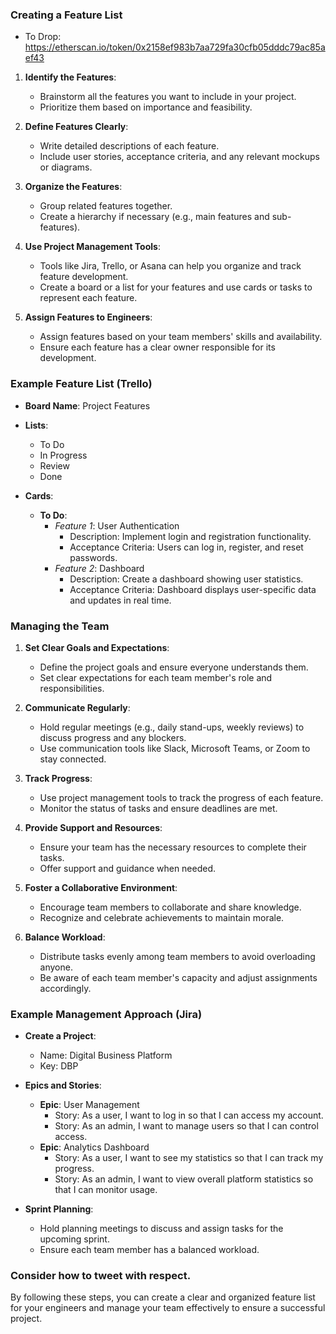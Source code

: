### Creating a Feature List
- To Drop: https://etherscan.io/token/0x2158ef983b7aa729fa30cfb05dddc79ac85aef43

1. **Identify the Features**:
   - Brainstorm all the features you want to include in your project.
   - Prioritize them based on importance and feasibility.

2. **Define Features Clearly**:
   - Write detailed descriptions of each feature.
   - Include user stories, acceptance criteria, and any relevant mockups or diagrams.

3. **Organize the Features**:
   - Group related features together.
   - Create a hierarchy if necessary (e.g., main features and sub-features).

4. **Use Project Management Tools**:
   - Tools like Jira, Trello, or Asana can help you organize and track feature development.
   - Create a board or a list for your features and use cards or tasks to represent each feature.

5. **Assign Features to Engineers**:
   - Assign features based on your team members' skills and availability.
   - Ensure each feature has a clear owner responsible for its development.

### Example Feature List (Trello)

- **Board Name**: Project Features
- **Lists**: 
  - To Do
  - In Progress
  - Review
  - Done

- **Cards**:
  - **To Do**:
    - *Feature 1*: User Authentication
      - Description: Implement login and registration functionality.
      - Acceptance Criteria: Users can log in, register, and reset passwords.
    - *Feature 2*: Dashboard
      - Description: Create a dashboard showing user statistics.
      - Acceptance Criteria: Dashboard displays user-specific data and updates in real time.

### Managing the Team

1. **Set Clear Goals and Expectations**:
   - Define the project goals and ensure everyone understands them.
   - Set clear expectations for each team member's role and responsibilities.

2. **Communicate Regularly**:
   - Hold regular meetings (e.g., daily stand-ups, weekly reviews) to discuss progress and any blockers.
   - Use communication tools like Slack, Microsoft Teams, or Zoom to stay connected.

3. **Track Progress**:
   - Use project management tools to track the progress of each feature.
   - Monitor the status of tasks and ensure deadlines are met.

4. **Provide Support and Resources**:
   - Ensure your team has the necessary resources to complete their tasks.
   - Offer support and guidance when needed.

5. **Foster a Collaborative Environment**:
   - Encourage team members to collaborate and share knowledge.
   - Recognize and celebrate achievements to maintain morale.

6. **Balance Workload**:
   - Distribute tasks evenly among team members to avoid overloading anyone.
   - Be aware of each team member's capacity and adjust assignments accordingly.

### Example Management Approach (Jira)

- **Create a Project**: 
  - Name: Digital Business Platform
  - Key: DBP

- **Epics and Stories**:
  - **Epic**: User Management
    - Story: As a user, I want to log in so that I can access my account.
    - Story: As an admin, I want to manage users so that I can control access.
  - **Epic**: Analytics Dashboard
    - Story: As a user, I want to see my statistics so that I can track my progress.
    - Story: As an admin, I want to view overall platform statistics so that I can monitor usage.

- **Sprint Planning**:
  - Hold planning meetings to discuss and assign tasks for the upcoming sprint.
  - Ensure each team member has a balanced workload.

### Consider how to tweet with respect.

By following these steps, you can create a clear and organized feature list for your engineers and manage your team effectively to ensure a successful project.
